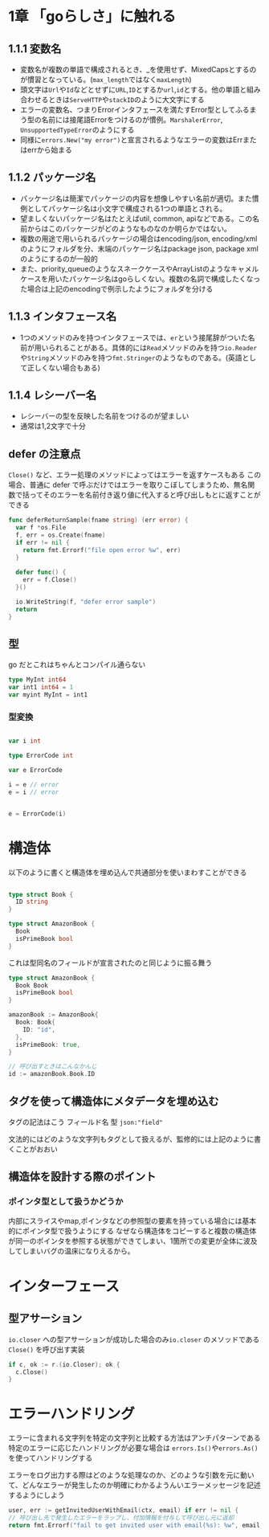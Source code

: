 # 1章 「goらしさ」に触れる
## 1.1.1 変数名
- 変数名が複数の単語で構成されるとき、_を使用せず、MixedCapsとするのが慣習となっている。(`max_length`ではなく`maxLength`) 
- 頭文字は`Url`や`Id`などとせずに`URL`,`ID`とするか`url`,`id`とする。他の単語と組み合わせるときは`ServeHTTP`や`stackID`のように大文字にする
- エラーの変数名、つまりErrorインタフェースを満たすError型としてふるまう型の名前には接尾語Errorをつけるのが慣例。`MarshalerError`, `UnsupportedTypeError`のようにする
- 同様に`errors.New("my error")`と宣言されるようなエラーの変数はErrまたはerrから始まる

## 1.1.2 パッケージ名
- パッケージ名は簡潔でパッケージの内容を想像しやすい名前が適切。また慣例としてパッケージ名は小文字で構成される1つの単語とされる。
- 望ましくないパッケージ名はたとえばutil, common, apiなどである。この名前からはこのパッケージがどのようなものなのか明らかではない。
- 複数の用途で用いられるパッケージの場合はencoding/json, encoding/xmlのようにフォルダを分、末端のパッケージ名はpackage json, package xml のようにするのが一般的
- また、priority_queueのようなスネークケースやArrayListのようなキャメルケースを用いたパッケージ名はgoらしくない。複数の名詞で構成したくなった場合は上記のencodingで例示したようにフォルダを分ける

## 1.1.3 インタフェース名
- 1つのメソッドのみを持つインタフェースでは、`er`という接尾辞がついた名前が用いられることがある。具体的には`Read`メソッドのみを持つ`io.Reader`や`String`メソッドのみを持つ`fmt.Stringer`のようなものである。(英語として正しくない場合もある)

## 1.1.4 レシーバー名
- レシーバーの型を反映した名前をつけるのが望ましい
- 通常は1,2文字で十分

## defer の注意点
`Close()` など、エラー処理のメソッドによってはエラーを返すケースもある
この場合、普通に defer で呼ぶだけではエラーを取りこぼしてしまうため、無名関数で括ってそのエラーを名前付き返り値に代入すると呼び出しもとに返すことができる

```go
func deferReturnSample(fname string) (err error) {
  var f *os.File
  f, err = os.Create(fname)
  if err != nil {
    return fmt.Errorf("file open error %w", err)
  }
  
  defer func() {
    err = f.Close()
  }()

  io.WriteString(f, "defer error sample")
  return
}
```

## 型
go だとこれはちゃんとコンパイル通らない

```go
type MyInt int64
var int1 int64 = 1
var myint MyInt = int1
```

### 型変換
```go

var i int

type ErrorCode int

var e ErrorCode

i = e // error
e = i // error


e = ErrorCode(i)
```

# 構造体
以下のように書くと構造体を埋め込んで共通部分を使いまわすことができる
```go

type struct Book {
  ID string
}

type struct AmazonBook {
  Book
  isPrimeBook bool
}
```

これは型同名のフィールドが宣言されたのと同じように振る舞う

```go
type struct AmazonBook {
  Book Book
  isPrimeBook bool
}

amazonBook := AmazonBook{
  Book: Book{
    ID: "id",
  },
  isPrimeBook: true,
}

// 呼び出すときはこんなかんじ
id := amazonBook.Book.ID
```

## タグを使って構造体にメタデータを埋め込む
タグの記法はこう
フィールド名 型 `json:"field"`

文法的にはどのような文字列もタグとして扱えるが、監修的には上記のように書くことがおおい

## 構造体を設計する際のポイント
###  ポインタ型として扱うかどうか
内部にスライスやmap,ポインタなどの参照型の要素を持っている場合には基本的にポインタ型で扱うようにする
なぜなら構造体をコピーすると複数の構造体が同一のポインタを参照する状態ができてしまい、1箇所での変更が全体に波及してしまいバグの温床になりえるから。

# インターフェース
## 型アサーション

`io.closer` への型アサーションが成功した場合のみ`io.closer` のメソッドである `Close()` を呼び出す実装

```go
if c, ok := r.(io.Closer); ok {
  c.Close()
}
```

# エラーハンドリング
エラーに含まれる文字列を特定の文字列と比較する方法はアンチパターンである
特定のエラーに応じたハンドリングが必要な場合は `errors.Is()`や`errors.As()` を使ってハンドリングする


エラーをログ出力する際はどのような処理なのか、どのような引数を元に動いて、どんなエラーが発生したのか明確にわかるようんいエラーメッセージを記述するようにしよう
```go
user, err := getInvitedUserWithEmail(ctx, email) if err != nil {
// 呼び出し先で発生したエラーをラップし、付加情報を付与して呼び出し元に返却
return fmt.Errorf("fail to get invited user with email(%s): %w", email, err) }
```
